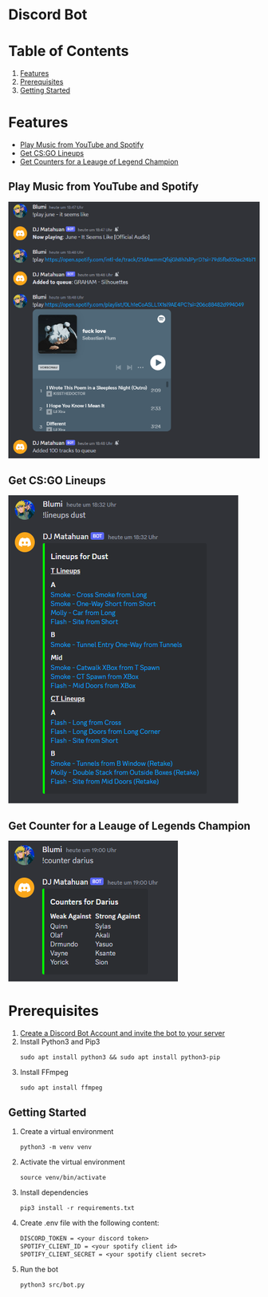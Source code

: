 # Discord Bot

# Table of Contents
1. [Features](#features) 
2. [Prerequisites](#prerequisites)
3. [Getting Started](#getting-started)

# Features
- [Play Music from YouTube and Spotify](#play-music-from-youtube-and-spotify)
- [Get CS:GO Lineups](#get-csgo-lineups)
- [Get Counters for a Leauge of Legend Champion](#get-counter-for-a-leauge-of-legends-champion)

## Play Music from YouTube and Spotify
![](img/cmd_play.png)

## Get CS:GO Lineups
![](img/cmd_lineups.png)

## Get Counter for a Leauge of Legends Champion
![](img/cmd_counter.png)


# Prerequisites
1. [Create a Discord Bot Account and invite the bot to your server](https://discordpy.readthedocs.io/en/stable/discord.html)
2. Install Python3 and Pip3
    ```
    sudo apt install python3 && sudo apt install python3-pip
    ```
3. Install FFmpeg
    ```
    sudo apt install ffmpeg
    ```

## Getting Started
1. Create a virtual environment
    ```
    python3 -m venv venv
    ```
2. Activate the virtual environment
    ```
    source venv/bin/activate
    ```
3. Install dependencies
    ```
    pip3 install -r requirements.txt
    ```
4. Create .env file with the following content:
    ```
    DISCORD_TOKEN = <your discord token>
    SPOTIFY_CLIENT_ID = <your spotify client id>
    SPOTIFY_CLIENT_SECRET = <your spotify client secret>
    ```
5. Run the bot
    ```
    python3 src/bot.py
    ```
